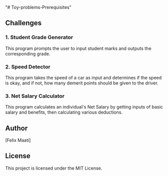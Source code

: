 "# Toy-problems-Prerequisites" 
## Challenges

### 1. Student Grade Generator

This program prompts the user to input student marks and outputs the corresponding grade.

### 2. Speed Detector

This program takes the speed of a car as input and determines if the speed is okay, and if not, how many demerit points should be given to the driver.

### 3. Net Salary Calculator

This program calculates an individual's Net Salary by getting inputs of basic salary and benefits, then calculating various deductions.

## Author

[Felix Maati]

## License

This project is licensed under the MIT License.